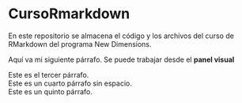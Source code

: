 # CursoRmarkdown

En este repositorio se almacena el código y los archivos del curso de RMarkdown del programa New Dimensions.

Aquí va mi siguiente párrafo. Se puede trabajar desde el **panel visual**

Este es el tercer párrafo.  
Este es un cuarto párrafo sin espacio.\
Este es un quinto párrafo.
